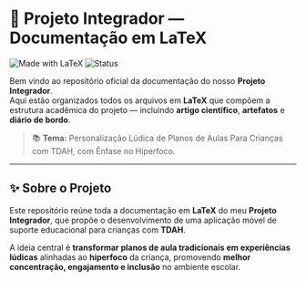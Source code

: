 # 🧠 Projeto Integrador — Documentação em LaTeX

![Made with LaTeX](https://img.shields.io/badge/Made%20with-LaTeX-blue?logo=latex)
![Status](https://img.shields.io/badge/Status-Em%20Desenvolvimento-yellow)


Bem vindo ao repositório oficial da documentação do nosso **Projeto Integrador**.  
Aqui estão organizados todos os arquivos em **LaTeX** que compõem a estrutura acadêmica do projeto — incluindo **artigo científico**, **artefatos** e **diário de bordo**.


> 📚 **Tema:** Personalização Lúdica de Planos de Aulas Para Crianças com TDAH, com Ênfase no Hiperfoco.  


---

## ✨ Sobre o Projeto

Este repositório reúne toda a documentação em **LaTeX** do meu **Projeto Integrador**, que propõe o desenvolvimento de uma aplicação móvel de suporte educacional para crianças com **TDAH**.

A ideia central é **transformar planos de aula tradicionais em experiências lúdicas** alinhadas ao **hiperfoco** da criança, promovendo **melhor concentração, engajamento e inclusão** no ambiente escolar.  
